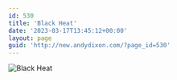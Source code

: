```yaml
---
id: 530
title: 'Black Heat'
date: '2023-03-17T13:45:12+00:00'
layout: page
guid: 'http://new.andydixon.com/?page_id=530'
---
```


![Black Heat](https://i0.wp.com/assets.g8x2.ldn.idrivee2-23.com/posters/Black%20Heat%2001.jpg?w=1200&ssl=1 "Black Heat")